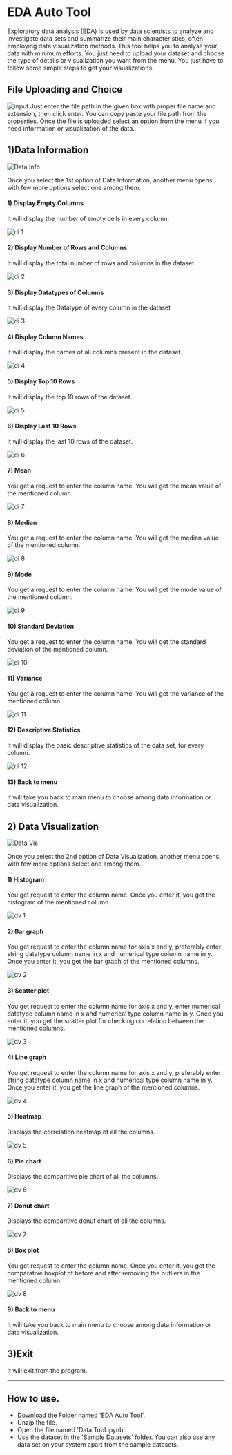 # EDA Auto Tool
Exploratory data analysis (EDA) is used by data scientists to analyze and investigate data sets and summarize their main characteristics, often employing data visualization methods. This tool helps you to analyse your data with minimum efforts. You just need to upload your dataset and choose the type of details or visualization you want from the menu. You just have to follow some simple steps to get your visualizations.

## File Uploading and Choice
![input](https://github.com/user-attachments/assets/f769c26d-f6e6-47d4-9618-75b4d8b8c173)
Just enter the file path in the given box with proper file name and extension, then click enter. You can copy paste your file path from the properties.
Once the file is uploaded select an option from the menu if you need information or visualization of the data.

## 1)Data Information
![Data Info](https://github.com/user-attachments/assets/329ec48e-8e88-489e-9462-150389032709)

Once you select the 1st option of Data Information, another menu opens with few more options select one among them.

#### 1) Display Empty Columns
It will display the number of empty cells in every column.

![di 1](https://github.com/user-attachments/assets/18c37f5d-f841-4c6b-a7d5-65c15d4567d3)

#### 2) Display Number of Rows and Columns
It will display the total number of rows and columns in the dataset.

![di 2](https://github.com/user-attachments/assets/5765423c-d7f1-4cd7-bbc9-362e1e1315b0)

#### 3) Display Datatypes of Columns
It will display the Datatype of every column in the dataset

![di 3](https://github.com/user-attachments/assets/953a762e-aca5-43b6-ac9a-7f7ee18a5258)

#### 4) Display Column Names
It will display the names of all columns present in the dataset.

![di 4](https://github.com/user-attachments/assets/38d55e27-cfa7-42f1-adcb-e97aaf59d2a6)

#### 5) Display Top 10 Rows
It will display the top 10 rows of the dataset.

![di 5](https://github.com/user-attachments/assets/d53a7c18-300d-4aea-9290-b6d09e8c53be)

#### 6) Display Last 10 Rows
It will display the last 10 rows of the dataset.

![di 6](https://github.com/user-attachments/assets/77cfa65b-360c-4708-abb8-0e462b204187)

#### 7) Mean 
You get a request to enter the column name. You will get the mean value of the mentioned column.

![di 7](https://github.com/user-attachments/assets/1142d595-d43f-4383-b165-bb8d1ad4e413)

#### 8) Median 
You get a request to enter the column name. You will get the median value of the mentioned column.

![di 8](https://github.com/user-attachments/assets/e41324f9-fa0b-4e0d-92ab-f8113af8340f)

#### 9) Mode 
You get a request to enter the column name. You will get the mode value of the mentioned column.

![di 9](https://github.com/user-attachments/assets/c8ff810c-3825-45bb-9b82-d07d428c03eb)


#### 10) Standard Deviation
You get a request to enter the column name. You will get the standard deviation of the mentioned column.

![di 10](https://github.com/user-attachments/assets/e2f0132a-9ee5-4317-8642-b2a02e84d3da)

#### 11) Variance
You get a request to enter the column name. You will get the variance of the mentioned column.

![di 11](https://github.com/user-attachments/assets/00a0e3c2-3050-4498-9f50-f0795e923dcf)

#### 12) Descriptive Statistics
It will display the basic descriptive statistics of the data set, for every column.

![di 12](https://github.com/user-attachments/assets/04555c22-c773-4954-993d-205a78c3d98d)

#### 13) Back to menu 
It will take you back to main menu to choose among data information or data visualization.

## 2) Data Visualization
![Data Vis](https://github.com/user-attachments/assets/53e93bc8-5f59-4cbe-b30a-df030684bc4d)

Once you select the 2nd option of Data Visualization, another menu opens with few more options select one among them.

#### 1) Histogram
You get request to enter the column name. Once you enter it, you get the histogram of the mentioned column.

![dv 1](https://github.com/user-attachments/assets/613479d5-0622-42db-9683-24275f11f329)

#### 2) Bar graph
You get request to enter the column name for axis x and y, preferably enter string datatype column name in x and numerical type column name in y. Once you enter it, you get the bar graph of the mentioned columns.

![dv 2](https://github.com/user-attachments/assets/b3c8164f-a991-463d-99a7-f8e82d67caed)

#### 3) Scatter plot
You get request to enter the column name for axis x and y, enter numerical datatype column name in x and numerical type column name in y. Once you enter it, you get the scatter plot for checking correlation between the mentioned columns.

![dv 3](https://github.com/user-attachments/assets/d7587a78-a8c2-46fb-af5b-30c8345dd0a6)

#### 4) Line graph
You get request to enter the column name for axis x and y, preferably enter string datatype column name in x and numerical type column name in y. Once you enter it, you get the line graph of the mentioned columns.

![dv 4](https://github.com/user-attachments/assets/f7881ed1-33ef-43d1-b30e-c9fc7909bc3d)

#### 5) Heatmap
Displays the correlation heatmap of all the columns.

![dv 5](https://github.com/user-attachments/assets/549a734b-8237-456f-874b-3cc3f3d5ff26)

#### 6) Pie chart
Displays the comparitive pie chart of all the columns.

![dv 6](https://github.com/user-attachments/assets/ecc32a4a-e575-4beb-8526-8abcbdfb8c90)

#### 7) Donut chart
Displays the comparitive donut chart of all the columns.

![dv 7](https://github.com/user-attachments/assets/744cbfd5-3176-496c-a7c2-722fd86cb0bc)

#### 8) Box plot
You get request to enter the column name. Once you enter it, you get the comparative boxplot of before and after removing the outliers in the mentioned column.

![dv 8](https://github.com/user-attachments/assets/01cfcfd4-3f4d-47e2-9b87-34ac851de63c)

#### 9) Back to menu 
It will take you back to main menu to choose among data information or data visualization.

## 3)Exit
It will exit from the program.

-----

## How to use.
- Download the Folder named 'EDA Auto Tool'.
- Unzip the file.
- Open the file named 'Data Tool.ipynb'.
- Use the dataset in the 'Sample Datasets' folder. You can also use any data set on your system apart from the sample datasets.

